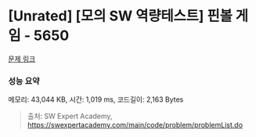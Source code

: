 # [Unrated] [모의 SW 역량테스트] 핀볼 게임 - 5650 

[문제 링크](https://swexpertacademy.com/main/code/problem/problemDetail.do?contestProbId=AWXRF8s6ezEDFAUo) 

### 성능 요약

메모리: 43,044 KB, 시간: 1,019 ms, 코드길이: 2,163 Bytes



> 출처: SW Expert Academy, https://swexpertacademy.com/main/code/problem/problemList.do